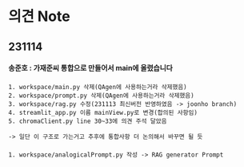 # 의견 Note

## 231114
#### 송준호 : 가재준씨 통합으로 만들어서 main에 올렸습니다   
    1. workspace/main.py 삭제(QAgen에 사용하는거라 삭제했음)   
    2. workspace/prompt.py 삭제(QAgen에 사용하는거라 삭제했음)
    3. workspace/rag.py 수정(231113 최신버전 반영하였음 -> joonho branch)
    4. streamlit_app.py 이름 mainView.py로 변경(합의된 사항임)   
    5. chromaClient.py line 30~33에 의견 주석 달았음

    -> 일단 이 구조로 가는거고 추후에 통합사항 더 논의해서 바꾸면 될 듯

#### 
    1. workspace/analogicalPrompt.py 작성 -> RAG generator Prompt